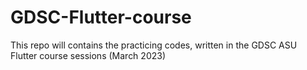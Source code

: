 # GDSC-Flutter-course
This repo will contains the practicing codes, written in the GDSC ASU Flutter course sessions (March 2023)
